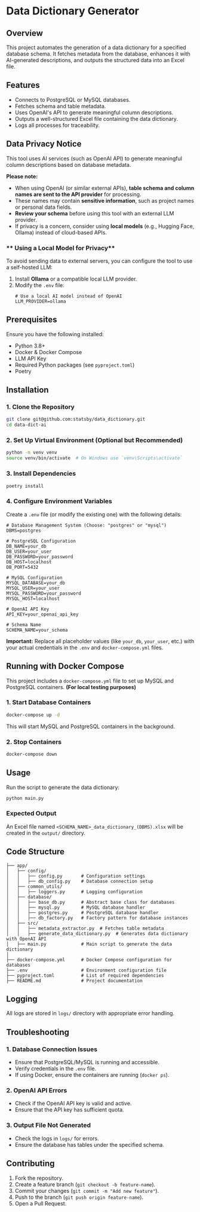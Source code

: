 # Data Dictionary Generator

## Overview
This project automates the generation of a data dictionary for a specified database schema. It fetches metadata from the database, enhances it with AI-generated descriptions, and outputs the structured data into an Excel file.

## Features
- Connects to PostgreSQL or MySQL databases.
- Fetches schema and table metadata.
- Uses OpenAI's API to generate meaningful column descriptions.
- Outputs a well-structured Excel file containing the data dictionary.
- Logs all processes for traceability.

## **Data Privacy Notice**

This tool uses AI services (such as OpenAI API) to generate meaningful column descriptions based on database metadata.  

**Please note:**
- When using OpenAI (or similar external APIs), **table schema and column names are sent to the API provider** for processing.
- These names may contain **sensitive information**, such as project names or personal data fields.
- **Review your schema** before using this tool with an external LLM provider.
- If privacy is a concern, consider using **local models** (e.g., Hugging Face, Ollama) instead of cloud-based APIs.

### ** Using a Local Model for Privacy**
To avoid sending data to external servers, you can configure the tool to use a self-hosted LLM:
1. Install **Ollama** or a compatible local LLM provider.
2. Modify the `.env` file:
   ```env
   # Use a local AI model instead of OpenAI
   LLM_PROVIDER=ollama

## Prerequisites
Ensure you have the following installed:
- Python 3.8+
- Docker & Docker Compose
- LLM API Key
- Required Python packages (see `pyproject.toml`)
- Poetry

## Installation

### 1. Clone the Repository
```sh
git clone git@github.com:statsby/data_dictionary.git
cd data-dict-ai
```

### 2. Set Up Virtual Environment (Optional but Recommended)
```sh
python -m venv venv
source venv/bin/activate  # On Windows use `venv\Scripts\activate`
```

### 3. Install Dependencies
```sh
poetry install
```

### 4. Configure Environment Variables
Create a `.env` file (or modify the existing one) with the following details:
```env
# Database Management System (Choose: "postgres" or "mysql")
DBMS=postgres

# PostgreSQL Configuration
DB_NAME=your_db
DB_USER=your_user
DB_PASSWORD=your_password
DB_HOST=localhost
DB_PORT=5432

# MySQL Configuration
MYSQL_DATABASE=your_db
MYSQL_USER=your_user
MYSQL_PASSWORD=your_password
MYSQL_HOST=localhost

# OpenAI API Key
API_KEY=your_openai_api_key

# Schema Name
SCHEMA_NAME=your_schema
```
**Important:** Replace all placeholder values (like `your_db`, `your_user`, etc.) with your actual credentials in the `.env` and `docker-compose.yml` files.

## Running with Docker Compose
This project includes a `docker-compose.yml` file to set up MySQL and PostgreSQL containers. **(For local testing purposes)**

### 1. Start Database Containers
```sh
docker-compose up -d
```
This will start MySQL and PostgreSQL containers in the background.

### 2. Stop Containers
```sh
docker-compose down
```

## Usage
Run the script to generate the data dictionary:
```sh
python main.py
```

### Expected Output
An Excel file named `<SCHEMA_NAME>_data_dictionary_(DBMS).xlsx` will be created in the `output/` directory.

## Code Structure
```
├── app/
│   ├── config/
│   │   ├── config.py       # Configuration settings
│   │   ├── db_config.py    # Database connection setup
│   ├── common_utils/
│   │   ├── loggers.py      # Logging configuration
│   ├── database/
│   │   ├── base_db.py      # Abstract base class for databases
│   │   ├── mysql.py        # MySQL database handler
│   │   ├── postgres.py     # PostgreSQL database handler
│   │   ├── db_factory.py   # Factory pattern for database instances
│   ├── src/
│   │   ├── metadata_extractor.py  # Fetches table metadata
│   │   ├── generate_data_dictionary.py  # Generates data dictionary with OpenAI API
│   ├── main.py             # Main script to generate the data dictionary
│
├── docker-compose.yml      # Docker Compose configuration for databases
├── .env                    # Environment configuration file
├── pyproject.toml          # List of required dependencies
├── README.md               # Project documentation

```

## Logging
All logs are stored in `logs/` directory with appropriate error handling.

## Troubleshooting
### 1. Database Connection Issues
- Ensure that PostgreSQL/MySQL is running and accessible.
- Verify credentials in the `.env` file.
- If using Docker, ensure the containers are running (`docker ps`).

### 2. OpenAI API Errors
- Check if the OpenAI API key is valid and active.
- Ensure that the API key has sufficient quota.

### 3. Output File Not Generated
- Check the logs in `logs/` for errors.
- Ensure the database has tables under the specified schema.

## Contributing
1. Fork the repository.
2. Create a feature branch (`git checkout -b feature-name`).
3. Commit your changes (`git commit -m "Add new feature"`).
4. Push to the branch (`git push origin feature-name`).
5. Open a Pull Request.

<!-- ## License
This project is licensed under the MIT License.

## Contact
For any questions or support, contact [your-email@example.com]. -->

